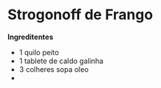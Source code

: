 # Strogonoff de Frango

**Ingreditentes**

- 1 quilo peito
- 1 tablete de caldo galinha
- 3 colheres sopa oleo
- 

